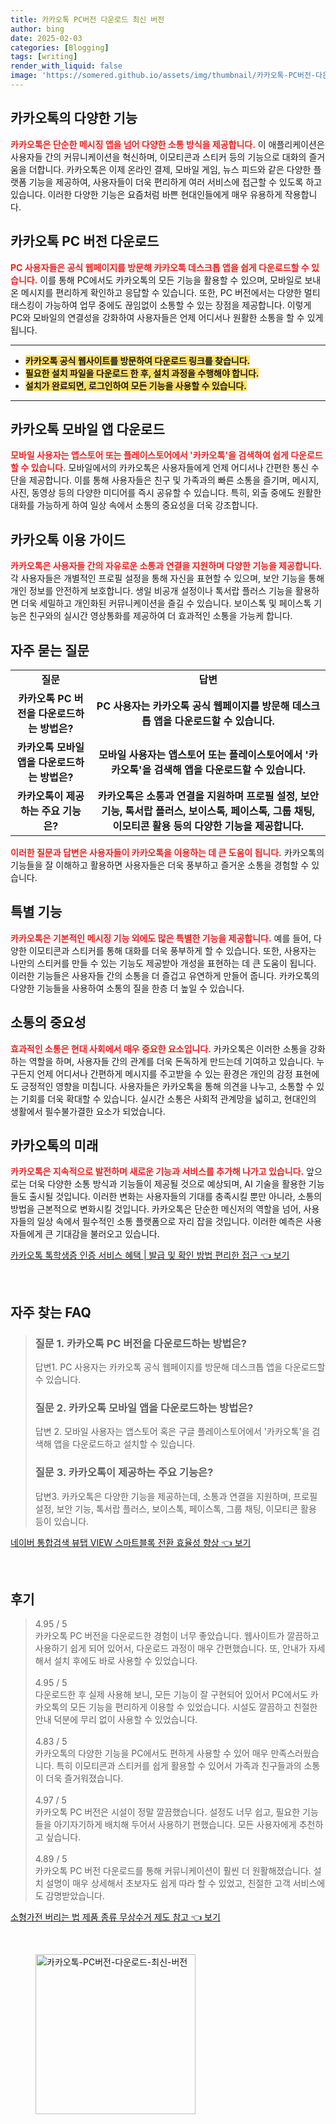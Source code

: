 ```yaml
---
title: 카카오톡 PC버전 다운로드 최신 버전
author: bing
date: 2025-02-03
categories: [Blogging]
tags: [writing]
render_with_liquid: false
image: 'https://somered.github.io/assets/img/thumbnail/카카오톡-PC버전-다운로드-최신-버전.webp'
---
```



<h2 id='카카오톡의 다양한 기능'>카카오톡의 다양한 기능</h2>

<p><b><span style="color: #ee2323;">카카오톡은 단순한 메시징 앱을 넘어 다양한 소통 방식을 제공합니다.</span></b> 이 애플리케이션은 사용자들 간의 커뮤니케이션을 혁신하며, 이모티콘과 스티커 등의 기능으로 대화의 즐거움을 더합니다. 카카오톡은 이제 온라인 결제, 모바일 게임, 뉴스 피드와 같은 다양한 플랫폼 기능을 제공하여, 사용자들이 더욱 편리하게 여러 서비스에 접근할 수 있도록 하고 있습니다. 이러한 다양한 기능은 요즘처럼 바쁜 현대인들에게 매우 유용하게 작용합니다.</p>

<h2 id='PC 버전 다운로드'>카카오톡 PC 버전 다운로드</h2>

<p><b><span style="color: #ee2323;">PC 사용자들은 공식 웹페이지를 방문해 카카오톡 데스크톱 앱을 쉽게 다운로드할 수 있습니다.</span></b> 이를 통해 PC에서도 카카오톡의 모든 기능을 활용할 수 있으며, 모바일로 보내온 메시지를 편리하게 확인하고 응답할 수 있습니다. 또한, PC 버전에서는 다양한 멀티태스킹이 가능하여 업무 중에도 끊임없이 소통할 수 있는 장점을 제공합니다. 이렇게 PC와 모바일의 연결성을 강화하여 사용자들은 언제 어디서나 원활한 소통을 할 수 있게 됩니다.</p>

<hr />

<ul>
    <li><b><span style="background-color: #ffe066;">카카오톡 공식 웹사이트를 방문하여 다운로드 링크를 찾습니다.</span></b></li>
    <li><b><span style="background-color: #ffe066;">필요한 설치 파일을 다운로드 한 후, 설치 과정을 수행해야 합니다.</span></b></li>
    <li><b><span style="background-color: #ffe066;">설치가 완료되면, 로그인하여 모든 기능을 사용할 수 있습니다.</span></b></li>
</ul>

<hr />

<h2 id='모바일 앱 다운로드'>카카오톡 모바일 앱 다운로드</h2>

<p><b><span style="color: #ee2323;">모바일 사용자는 앱스토어 또는 플레이스토어에서 '카카오톡'을 검색하여 쉽게 다운로드할 수 있습니다.</span></b> 모바일에서의 카카오톡은 사용자들에게 언제 어디서나 간편한 통신 수단을 제공합니다. 이를 통해 사용자들은 친구 및 가족과의 빠른 소통을 즐기며, 메시지, 사진, 동영상 등의 다양한 미디어를 즉시 공유할 수 있습니다. 특히, 외출 중에도 원활한 대화를 가능하게 하여 일상 속에서 소통의 중요성을 더욱 강조합니다.</p>

<h2 id='카카오톡 이용 가이드'>카카오톡 이용 가이드</h2>

<p><b><span style="color: #ee2323;">카카오톡은 사용자들 간의 자유로운 소통과 연결을 지원하며 다양한 기능을 제공합니다.</span></b> 각 사용자들은 개별적인 프로필 설정을 통해 자신을 표현할 수 있으며, 보안 기능을 통해 개인 정보를 안전하게 보호합니다. 생일 비공개 설정이나 톡서랍 플러스 기능을 활용하면 더욱 세밀하고 개인화된 커뮤니케이션을 즐길 수 있습니다. 보이스톡 및 페이스톡 기능은 친구와의 실시간 영상통화를 제공하여 더 효과적인 소통을 가능케 합니다.</p>

<h2 id='자주 묻는 질문'>자주 묻는 질문</h2>

<table>
    <tr>
        <td style="text-align: center; height: 17px;"><b>질문</b></td>
        <td style="text-align: center; height: 17px;"><b>답변</b></td>
    </tr>
    <tr>
        <td style="text-align: center; height: 17px;"><b>카카오톡 PC 버전을 다운로드하는 방법은?</b></td>
        <td style="text-align: center; height: 17px;"><b>PC 사용자는 카카오톡 공식 웹페이지를 방문해 데스크톱 앱을 다운로드할 수 있습니다.</b></td>
    </tr>
    <tr>
        <td style="text-align: center; height: 17px;"><b>카카오톡 모바일 앱을 다운로드하는 방법은?</b></td>
        <td style="text-align: center; height: 17px;"><b>모바일 사용자는 앱스토어 또는 플레이스토어에서 '카카오톡'을 검색해 앱을 다운로드할 수 있습니다.</b></td>
    </tr>
    <tr>
        <td style="text-align: center; height: 17px;"><b>카카오톡이 제공하는 주요 기능은?</b></td>
        <td style="text-align: center; height: 17px;"><b>카카오톡은 소통과 연결을 지원하며 프로필 설정, 보안 기능, 톡서랍 플러스, 보이스톡, 페이스톡, 그룹 채팅, 이모티콘 활용 등의 다양한 기능을 제공합니다.</b></td>
    </tr>
</table>

<p><b><span style="color: #ee2323;">이러한 질문과 답변은 사용자들이 카카오톡을 이용하는 데 큰 도움이 됩니다.</span></b> 카카오톡의 기능들을 잘 이해하고 활용하면 사용자들은 더욱 풍부하고 즐거운 소통을 경험할 수 있습니다.</p>

<h2 id='특별 기능'>특별 기능</h2>

<p><b><span style="color: #ee2323;">카카오톡은 기본적인 메시징 기능 외에도 많은 특별한 기능을 제공합니다.</span></b> 예를 들어, 다양한 이모티콘과 스티커를 통해 대화를 더욱 풍부하게 할 수 있습니다. 또한, 사용자는 나만의 스티커를 만들 수 있는 기능도 제공받아 개성을 표현하는 데 큰 도움이 됩니다. 이러한 기능들은 사용자들 간의 소통을 더 즐겁고 유연하게 만들어 줍니다. 카카오톡의 다양한 기능들을 사용하여 소통의 질을 한층 더 높일 수 있습니다.</p>

<h2 id='소통의 중요성'>소통의 중요성</h2>

<p><b><span style="color: #ee2323;">효과적인 소통은 현대 사회에서 매우 중요한 요소입니다.</span></b> 카카오톡은 이러한 소통을 강화하는 역할을 하며, 사용자들 간의 관계를 더욱 돈독하게 만드는데 기여하고 있습니다. 누구든지 언제 어디서나 간편하게 메시지를 주고받을 수 있는 환경은 개인의 감정 표현에도 긍정적인 영향을 미칩니다. 사용자들은 카카오톡을 통해 의견을 나누고, 소통할 수 있는 기회를 더욱 확대할 수 있습니다. 실시간 소통은 사회적 관계망을 넓히고, 현대인의 생활에서 필수불가결한 요소가 되었습니다.</p>

<h2 id='카카오톡의 미래'>카카오톡의 미래</h2>

<p><b><span style="color: #ee2323;">카카오톡은 지속적으로 발전하며 새로운 기능과 서비스를 추가해 나가고 있습니다.</span></b> 앞으로는 더욱 다양한 소통 방식과 기능들이 제공될 것으로 예상되며, AI 기술을 활용한 기능들도 출시될 것입니다. 이러한 변화는 사용자들의 기대를 충족시킬 뿐만 아니라, 소통의 방법을 근본적으로 변화시킬 것입니다. 카카오톡은 단순한 메신저의 역할을 넘어, 사용자들의 일상 속에서 필수적인 소통 플랫폼으로 자리 잡을 것입니다. 이러한 예측은 사용자들에게 큰 기대감을 불러오고 있습니다.</p>


<p><a class="click-button" title="카카오톡 톡학생증 인증 서비스 혜택 | 발급 및 확인 방법 편리한 접근" href="https://somered.github.io/posts/%EC%B9%B4%EC%B9%B4%EC%98%A4%ED%86%A1-%ED%86%A1%ED%95%99%EC%83%9D%EC%A6%9D-%EC%9D%B8%EC%A6%9D-%EC%84%9C%EB%B9%84%EC%8A%A4-%ED%98%9C%ED%83%9D-%EB%B0%9C%EA%B8%89-%EB%B0%8F-%ED%99%95%EC%9D%B8-%EB%B0%A9%EB%B2%95-%ED%8E%B8%EB%A6%AC%ED%95%9C-%EC%A0%91%EA%B7%BC/" rel="dofollow">카카오톡 톡학생증 인증 서비스 혜택 | 발급 및 확인 방법 편리한 접근 👈 보기</a></p><br>
<h2 id='자주_찾는_FAQ'>자주 찾는 FAQ</h2>
<div itemscope="" itemtype="https://schema.org/FAQPage"> 
<blockquote> 
<div itemscope="" itemprop="mainEntity" itemtype="https://schema.org/Question"> 
<h3 itemprop="name">질문 1. 카카오톡 PC 버전을 다운로드하는 방법은?</h3> 
<div itemscope="" itemprop="acceptedAnswer" itemtype="https://schema.org/Answer"> 
<span itemprop="text"> 
<p>답변1. PC 사용자는 카카오톡 공식 웹페이지를 방문해 데스크톱 앱을 다운로드할 수 있습니다.</p> 
</span> 
</div> 
</div> 
<div itemscope="" itemprop="mainEntity" itemtype="https://schema.org/Question"> 
<h3 itemprop="name">질문 2. 카카오톡 모바일 앱을 다운로드하는 방법은?</h3> 
<div itemscope="" itemprop="acceptedAnswer" itemtype="https://schema.org/Answer"> 
<span itemprop="text"> 
<p>답변 2. 모바일 사용자는 앱스토어 혹은 구글 플레이스토어에서 '카카오톡'을 검색해 앱을 다운로드하고 설치할 수 있습니다.</p> 
</span> 
</div> 
</div> 
<div itemscope="" itemprop="mainEntity" itemtype="https://schema.org/Question"> 
<h3 itemprop="name">질문 3. 카카오톡이 제공하는 주요 기능은?</h3> 
<div itemscope="" itemprop="acceptedAnswer" itemtype="https://schema.org/Answer"> 
<span itemprop="text"> 
<p>답변3. 카카오톡은 다양한 기능을 제공하는데, 소통과 연결을 지원하며, 프로필 설정, 보안 기능, 톡서랍 플러스, 보이스톡, 페이스톡, 그룹 채팅, 이모티콘 활용 등이 있습니다.</p> 
</span> 
</div> 
</div> 
</blockquote> 
</div>
<p><a class="click-button" title="네이버 통합검색 뷰탭 VIEW 스마트블록 전환 효율성 향상" href="https://somered.github.io/posts/%EB%84%A4%EC%9D%B4%EB%B2%84-%ED%86%B5%ED%95%A9%EA%B2%80%EC%83%89-%EB%B7%B0%ED%83%AD-VIEW-%EC%8A%A4%EB%A7%88%ED%8A%B8%EB%B8%94%EB%A1%9D-%EC%A0%84%ED%99%98-%ED%9A%A8%EC%9C%A8%EC%84%B1-%ED%96%A5%EC%83%81/" rel="dofollow">네이버 통합검색 뷰탭 VIEW 스마트블록 전환 효율성 향상 👈 보기</a></p><br>
<h2 id='후기'>후기</h2>
<div itemscope itemtype="https://schema.org/Product">
  <blockquote>
  <div itemprop="review" itemscope itemtype="https://schema.org/Review">
      <div itemprop="reviewRating" itemscope itemtype="https://schema.org/Rating"> <span itemprop="ratingValue">4.95</span> / <span itemprop="bestRating">5</span> </div>
      <span itemprop="reviewBody">카카오톡 PC 버전을 다운로드한 경험이 너무 좋았습니다. 웹사이트가 깔끔하고 사용하기 쉽게 되어 있어서, 다운로드 과정이 매우 간편했습니다. 또, 안내가 자세해서 설치 후에도 바로 사용할 수 있었습니다.</span>
  </div>
  <br>
  <div itemprop="review" itemscope itemtype="https://schema.org/Review">
      <div itemprop="reviewRating" itemscope itemtype="https://schema.org/Rating"> <span itemprop="ratingValue">4.95</span> / <span itemprop="bestRating">5</span> </div>
      <span itemprop="reviewBody">다운로드한 후 실제 사용해 보니, 모든 기능이 잘 구현되어 있어서 PC에서도 카카오톡의 모든 기능을 편리하게 이용할 수 있었습니다. 시설도 깔끔하고 친절한 안내 덕분에 무리 없이 사용할 수 있었습니다.</span>
  </div>
  <br>
  <div itemprop="review" itemscope itemtype="https://schema.org/Review">
      <div itemprop="reviewRating" itemscope itemtype="https://schema.org/Rating"> <span itemprop="ratingValue">4.83</span> / <span itemprop="bestRating">5</span> </div>
      <span itemprop="reviewBody">카카오톡의 다양한 기능을 PC에서도 편하게 사용할 수 있어 매우 만족스러웠습니다. 특히 이모티콘과 스티커를 쉽게 활용할 수 있어서 가족과 친구들과의 소통이 더욱 즐거워졌습니다.</span>
  </div>
  <br>
  <div itemprop="review" itemscope itemtype="https://schema.org/Review">
      <div itemprop="reviewRating" itemscope itemtype="https://schema.org/Rating"> <span itemprop="ratingValue">4.97</span> / <span itemprop="bestRating">5</span> </div>
      <span itemprop="reviewBody">카카오톡 PC 버전은 시설이 정말 깔끔했습니다. 설정도 너무 쉽고, 필요한 기능들을 아기자기하게 배치해 두어서 사용하기 편했습니다. 모든 사용자에게 추천하고 싶습니다.</span>
  </div>
  <br>
  <div itemprop="review" itemscope itemtype="https://schema.org/Review">
      <div itemprop="reviewRating" itemscope itemtype="https://schema.org/Rating"> <span itemprop="ratingValue">4.89</span> / <span itemprop="bestRating">5</span> </div>
      <span itemprop="reviewBody">카카오톡 PC 버전 다운로드를 통해 커뮤니케이션이 훨씬 더 원활해졌습니다. 설치 설명이 매우 상세해서 초보자도 쉽게 따라 할 수 있었고, 친절한 고객 서비스에도 감명받았습니다.</span>
  </div>
  </blockquote>
</div>
<p><a class="click-button" title="소형가전 버리는 법 제품 종류 무상수거 제도 참고" href="https://somered.github.io/posts/%EC%86%8C%ED%98%95%EA%B0%80%EC%A0%84-%EB%B2%84%EB%A6%AC%EB%8A%94-%EB%B2%95-%EC%A0%9C%ED%92%88-%EC%A2%85%EB%A5%98-%EB%AC%B4%EC%83%81%EC%88%98%EA%B1%B0-%EC%A0%9C%EB%8F%84-%EC%B0%B8%EA%B3%A0/" rel="dofollow">소형가전 버리는 법 제품 종류 무상수거 제도 참고 👈 보기</a></p><br>
<figure class="image"><img src="https://somered.github.io/assets/img/thumbnail/카카오톡-PC버전-다운로드-최신-버전.webp" alt="카카오톡-PC버전-다운로드-최신-버전" width="256" height="256"></figure>